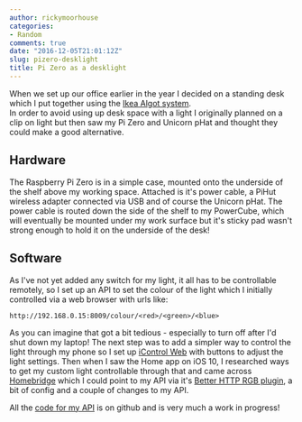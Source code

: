 ```yaml
---
author: rickymoorhouse
categories:
- Random
comments: true
date: "2016-12-05T21:01:12Z"
slug: pizero-desklight
title: Pi Zero as a desklight
---
```


When we set up our office earlier in the year I decided on a standing desk which
I put together using the [Ikea Algot system](http://www.ikea.com/gb/en/collections/algot/).  
In order to avoid using up desk space with a light I originally planned on a
clip on light but then saw my Pi Zero and Unicorn pHat and thought they could
make a good alternative.

## Hardware

The Raspberry Pi Zero is in a simple case, mounted onto the underside of the
shelf above my working space.  Attached is it's power cable, a PiHut wireless
adapter connected via USB and of course the Unicorn pHat.  The power cable is
routed down the side of the shelf to my PowerCube, which will eventually be
mounted under my work surface but it's sticky pad wasn't strong enough to hold
it on the underside of the desk!

## Software

As I've not yet added any switch for my light, it all has to be controllable
remotely, so I set up an API to set the colour of the light which I initially
controlled via a web browser with urls like:

    http://192.168.0.15:8009/colour/<red>/<green>/<blue>

As you can imagine that got a bit tedious - especially to turn off after I'd
shut down my laptop!  The next step was to add a simpler way to control the
light through my phone so I set up [iControl Web](https://github.com/sebbu/iControl-Web) with buttons to adjust the light settings.  Then when I saw the Home app on iOS 10, I researched ways to get my custom light controllable through that and came across [Homebridge](https://github.com/nfarina/homebridge) which I could point to my API via it's [Better HTTP RGB plugin](https://www.npmjs.com/package/homebridge-better-http-rgb), a bit of config and a couple of changes to my API.

All the [code for my API](https://github.com/rickymoorhouse/light-api) is on github and is very much a work in progress!
